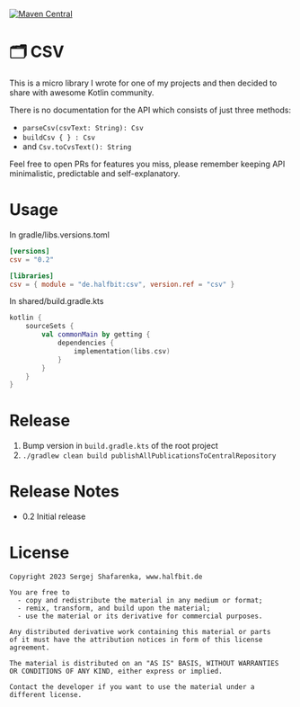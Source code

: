 [![Maven Central](http://img.shields.io/maven-central/v/de.halfbit/csv.svg)](http://search.maven.org/#search%7Cga%7C1%7Cg%3A%22de.halfbit%22%20a%3A%csv%22)

# 🗂 CSV ️

This is a micro library I wrote for one of my projects and then decided to share with awesome Kotlin community. 


There is no documentation for the API which consists of just three methods:
- `parseCsv(csvText: String): Csv`
- `buildCsv { } : Csv`
- and `Csv.toCvsText(): String`


 Feel free to open PRs for features you miss, please remember keeping API minimalistic, predictable and self-explanatory.

# Usage

In gradle/libs.versions.toml
```toml
[versions]
csv = "0.2"

[libraries]
csv = { module = "de.halfbit:csv", version.ref = "csv" }
```

In shared/build.gradle.kts
```kotlin
kotlin {
    sourceSets {
        val commonMain by getting {
            dependencies {
                implementation(libs.csv)
            }
        }
    }
}
```

# Release

1. Bump version in `build.gradle.kts` of the root project
2. `./gradlew clean build publishAllPublicationsToCentralRepository`

# Release Notes

- 0.2 Initial release

# License
```
Copyright 2023 Sergej Shafarenka, www.halfbit.de

You are free to
  - copy and redistribute the material in any medium or format;
  - remix, transform, and build upon the material;
  - use the material or its derivative for commercial purposes.

Any distributed derivative work containing this material or parts 
of it must have the attribution notices in form of this license
agreement.

The material is distributed on an "AS IS" BASIS, WITHOUT WARRANTIES 
OR CONDITIONS OF ANY KIND, either express or implied.

Contact the developer if you want to use the material under a 
different license.
```

